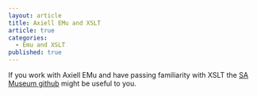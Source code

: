```yaml
---
layout: article
title: Axiell EMu and XSLT
article: true
categories:
  - Emu and XSLT
published: true
---
```


If you work with Axiell EMu and have passing familiarity with XSLT the [SA Museum github](https://github.com/samuseum) might be useful to you.

